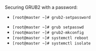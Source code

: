 Securing GRUB2 with a password:

+ `[root@master ~]# grub2-setpassword`
* `[root@master ~]# grub setpasswd`
* `[root@master ~]# grub2-mkconfig`
* `[root@master ~]# systemctl reboot`
* `[root@master ~]# systemctl isolate`
